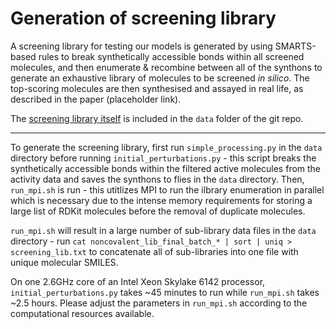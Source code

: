 # Generation of screening library

A screening library for testing our models is generated by using SMARTS-based rules to break synthetically accessible bonds within all screened molecules, and then enumerate & recombine between all of the synthons to generate an exhaustive library of molecules to be screened _in silico_. The top-scoring molecules are then synthesised and assayed in real life, as described in the paper (placeholder link).

The [screening library itself](https://github.com/wjm41/mpro-rank-gen/blob/main/data/screening_lib.txt.gz)  is included in the `data` folder of the git repo.

---
To generate the screening library, first run `simple_processing.py` in the `data` directory before running `initial_perturbations.py` -  this script breaks the synthetically accessible bonds within the filtered active molecules from the activity data and saves the synthons to flies in the `data` directory. Then, `run_mpi.sh` is run - this utitlizes MPI to run the ilbrary enumeration in parallel which is necessary due to the intense memory requirements for storing a large list of RDKit molecules before the removal of duplicate molecules.

`run_mpi.sh` will result in a large number of sub-library data files in the `data` directory - run `cat noncovalent_lib_final_batch_* | sort | uniq > screening_lib.txt` to concatenate all of sub-libraries into one file with unique molecular SMILES.

On one 2.6GHz core of an Intel Xeon Skylake 6142 processor, `initial_perturbations.py` takes ~45 minutes to run while `run_mpi.sh` takes ~2.5 hours. Please adjust the parameters in `run_mpi.sh` according to the computational resources available.

